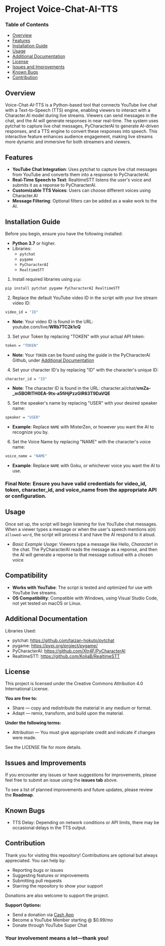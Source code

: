 # Project Voice-Chat-AI-TTS
### Table of Contents
- [Overview](#overview)
- [Features](#features)
- [Installation Guide](#installation-guide)
- [Usage](#usage)
- [Additional Documentation](#additional-documentation)
- [License](#license)
- [Issues and Improvements](#issues-and-improvements)
- [Known Bugs](#known-bugs)
- [Contribution](#contribution)

## Overview
Voice-Chat-AI-TTS is a Python-based tool that connects YouTube live chat with a Text-to-Speech (TTS) engine, enabling viewers to interact with a Character.AI model during live streams. Viewers can send messages in the chat, and the AI will generate responses in near real-time. The system uses pytchat to capture live chat messages, PyCharacterAI to generate AI-driven responses, and a TTS engine to convert these responses into speech. This interactive feature enhances audience engagement, making live streams more dynamic and immersive for both streamers and viewers.

## Features
- **YouTube Chat Integration**: Uses pytchat to capture live chat messages from YouTube and converts them into a response to PyCharacterAI.
- **Real-Time Speech to Text**: RealtimeSTT listens the user's voice and submits it as a reponse to PyCharacterAI.
- **Customizable TTS Voices**: Users can choose different voices using Character.AI
- **Message Filtering**: Optional filters can be added as a wake work to the AI.

## Installation Guide
Before you begin, ensure you have the following installed:
- **Python 3.7** or higher.
- Libraries:
  - `pytchat`
  - `pygame`
  - `PyCharacterAI`
  - `RealtimeSTT`

1. Install required libraries using `pip`:
``` bash
pip install pytchat pygame PyCharacterAI RealtimeSTT
```
2. Replace the default YouTube video ID in the script with your live stream video ID:
``` bash
video_id = "ID"
```
- **Note**: Your video ID is found in the URL: youtube.com/live/**WRb7TC2k1cQ**
3. Set your Token by replacing "TOKEN" with your actual API token:
``` bash
token = "TOKEN"
```
- **Note**: Your `TOKEN` can be found using the guide in the PyCharacterAI Github, under [Additional Documentation](#additional-documentation)
4. Set your character ID's by replacing "ID" with the character's unique ID:
``` bash
character_id = "ID"
```
- **Note**: The character ID is found in the URL: character.ai/chat/**vmZa-_m5BORlTH0EA-9tx-a5fiHjPzzGlR63T9DaVQE**
5. Set the speaker's name by replacing "USER" with your desired speaker name:
``` bash
speaker = "USER"
```
- **Example**: Replace `NAME` with MisterZen, or however you want the AI to recognize you by.
6. Set the Voice Name by replacing "NAME" with the character's voice name:
``` bash
voice_name = "NAME"
```
- **Example**: Replace `NAME` with Goku, or whichever voice you want the AI to use.

### **Final Note**: Ensure you have valid credentials for video_id, token, character_id, and voice_name from the appropriate API or configuration.

## Usage
Once set up, the script will begin listening for live YouTube chat messages. When a viewer types a message or when the user's speech mentions a(n) `allowed-word`, the script will process it and have the AI respond to it aloud.

- *Basic Example Usage*:
Viewers type a message like Hello, *Character*! in the chat. The PyCharacterAI reads the message as a reponse, and then the AI will generate a reponse to that message outloud with a chosen voice

## Compatibility
- **Works with YouTube**: The script is tested and optimized for use with YouTube live streams.
- **OS Compatibility**: Compatible with Windows, using Visual Studio Code, not yet tested on macOS or Linux.

## Additional Documentation
Libraries Used:
- pytchat: https://github.com/taizan-hokuto/pytchat
- pygame: https://pypi.org/project/pygame/
- PyCharacterAI: https://github.com/Xtr4F/PyCharacterAI
- RealtimeSTT: https://github.com/KoljaB/RealtimeSTT

## License
This project is licensed under the Creative Commons Attribution 4.0 International License.

**You are free to:**
- Share — copy and redistribute the material in any medium or format.
- Adapt — remix, transform, and build upon the material.

**Under the following terms:**
- Attribution — You must give appropriate credit and indicate if changes were made.

See the LICENSE file for more details.

## Issues and Improvements
If you encounter any issues or have suggestions for improvements, please feel free to submit an issue using the **issues tab** above.

To see a list of planned improvements and future updates, please review the **Roadmap**.

## Known Bugs
- TTS Delay: Depending on network conditions or API limits, there may be occasional delays in the TTS output.

## Contribution
Thank you for visiting this repository! Contributions are optional but always appreciated. You can help by:
- Reporting bugs or issues
- Suggesting features or improvements
- Submitting pull requests
- Starring the repository to show your support

Donations are also welcome to support the project. 

**Support Options:**
- Send a donation via [Cash App](https://cash.app/$MisterZen01)
- Become a YouTube Member starting @ $0.99/mo
- Donate through YouTube Super Chat

### Your involvement means a lot—thank you!
